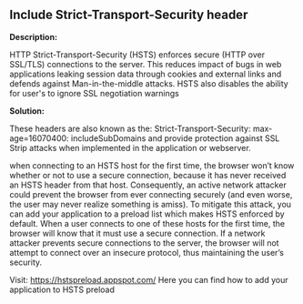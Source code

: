 
Include Strict-Transport-Security header
-------

**Description:**

HTTP Strict-Transport-Security (HSTS) enforces secure (HTTP over SSL/TLS) connections to 
the server. This reduces impact of bugs in web applications leaking session data through 
cookies and external links and defends against Man-in-the-middle attacks. HSTS also 
disables the ability for user's to ignore SSL negotiation warnings


**Solution:**

These headers are also known as the: Strict-Transport-Security: max-age=16070400: 
includeSubDomains and provide protection against SSL Strip attacks when implemented in the
application or webserver. 

when connecting to an HSTS host for the first time, the browser won’t know whether or not
to use a secure connection, because it has never received an HSTS header from that host.
Consequently, an active network attacker could prevent the browser from ever connecting
securely (and even worse, the user may never realize something is amiss). To mitigate
this attack, you can add your application to a preload list which makes HSTS enforced by default. 
When a user connects to one of these hosts for the first time, the browser will know that 
it must use a secure connection. If a network attacker prevents secure connections to the 
server, the browser will not attempt to connect over an insecure protocol, thus 
maintaining the user’s security.

Visit: 
    https://hstspreload.appspot.com/
Here you can find how to add your application to HSTS preload